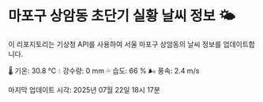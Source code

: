 
# 마포구 상암동 초단기 실황 날씨 정보 🌤️

이 리포지토리는 기상청 API를 사용하여 서울 마포구 상암동의 날씨 정보를 업데이트합니다. 

🌡️ 기온: 30.8 ℃
💧 강수량: 0 mm
💦 습도: 66 %
🌬️ 풍속: 2.4 m/s

마지막 업데이트 시각: 2025년 07월 22일 18시 17분    
